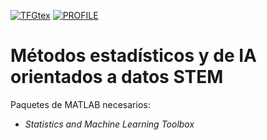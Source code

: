 [![TFGtex](https://img.shields.io/badge/TFG_tex%20-%23323330.svg?&style=for-the-badge&logo=repositório&logoColor=black&color=257d00)](https://github.com/jesusBV20/STEM_methods)
[![PROFILE](https://img.shields.io/badge/profile%20-%23323330.svg?&style=for-the-badge&logo=perfil&logoColor=black&color=00326b)](https://github.com/jesusBV20)

# Métodos estadísticos y de IA orientados a datos STEM

Paquetes de MATLAB necesarios:
- _Statistics and Machine Learning Toolbox_

